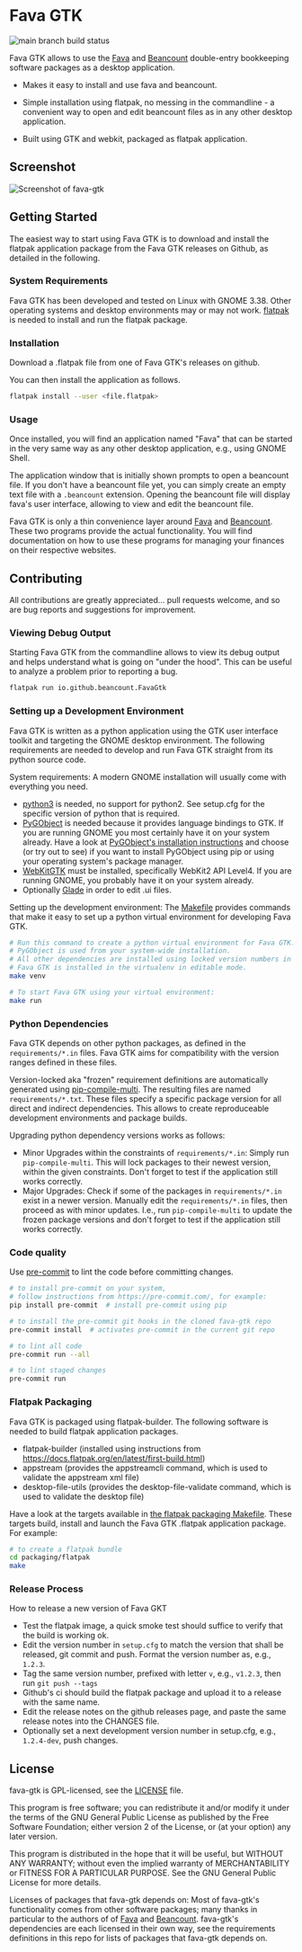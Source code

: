 # Fava GTK

![main branch build status](https://github.com/johannesjh/fava-gtk/workflows/CI/badge.svg?branch=main)

Fava GTK allows to use the [Fava](https://github.com/beancount/fava) and [Beancount](https://github.com/beancount/beancount) double-entry bookkeeping software packages as a desktop application.

* Makes it easy to install and use fava and beancount.

* Simple installation using flatpak, no messing in the commandline  - a convenient way to open and edit beancount files as in any other desktop application.

* Built using GTK and webkit, packaged as flatpak application.

## Screenshot

![Screenshot of fava-gtk](https://user-images.githubusercontent.com/581188/111044548-8b54c680-8449-11eb-94cb-c74b2294a670.png)

## Getting Started

The easiest way to start using Fava GTK is to download and install the flatpak application package from the Fava GTK releases on Github, as detailed in the following.

### System Requirements

Fava GTK has been developed and tested on Linux with GNOME 3.38. Other operating systems and desktop environments may or may not work. [flatpak](https://flatpak.org/) is needed to install and run the flatpak package.

### Installation

Download a .flatpak file from one of Fava GTK's releases on github.

You can then install the application as follows.

```bash
flatpak install --user <file.flatpak>
```

### Usage

Once installed, you will find an application named "Fava" that can be started in the very same way as any other desktop application, e.g., using GNOME Shell.

The application window that is initially shown prompts to open a beancount file. If you don't have a beancount file yet, you can simply create an empty text file with a `.beancount` extension. Opening the beancount file will display fava's user interface, allowing to view and edit the beancount file.

Fava GTK is only a thin convenience layer around [Fava](https://github.com/beancount/fava) and [Beancount](https://github.com/beancount/beancount). These two programs provide the actual functionality. You will find documentation on how to use these programs for managing your finances on their respective websites.

## Contributing

All contributions are greatly appreciated... pull requests welcome, and so are bug reports and suggestions for improvement.

### Viewing Debug Output

Starting Fava GTK from the commandline allows to view its debug output and helps understand what is going on "under the hood". This can be useful to analyze a problem prior to reporting a bug.

```bash
flatpak run io.github.beancount.FavaGtk
```

### Setting up a Development Environment

Fava GTK is written as a python application using the GTK user interface toolkit and targeting the GNOME desktop environment. The following requirements are needed to develop and run Fava GTK straight from its python source code.

System requirements: A modern GNOME installation will usually come with everything you need.

* [python3](https://www.python.org/) is needed, no support for python2. See setup.cfg for the specific version of python that is required.
* [PyGObject](https://pygobject.readthedocs.io/) is needed because it provides language bindings to GTK. If you are running GNOME you most certainly have it on your system already. Have a look at [PyGObject's installation instructions](https://pygobject.readthedocs.io/en/latest/getting_started.html) and choose (or try out to see) if you want to install PyGObject using pip or using your operating system's package manager.
* [WebKitGTK](https://webkitgtk.org/) must be installed, specifically WebKit2 API Level4. If you are running GNOME, you probably have it on your system already.
* Optionally [Glade](https://glade.gnome.org) in order to edit .ui files.

Setting up the development environment: The [Makefile](./Makefile) provides commands that make it easy to set up a python virtual environment for developing Fava GTK.

```bash
# Run this command to create a python virtual environment for Fava GTK.
# PyGObject is used from your system-wide installation.
# All other dependencies are installed using locked version numbers in the virtualenv.
# Fava GTK is installed in the virtualenv in editable mode.
make venv

# To start Fava GTK using your virtual environment:
make run
```

### Python Dependencies

Fava GTK depends on other python packages, as defined in the `requirements/*.in` files. Fava GTK aims for compatibility with the version ranges defined in these files. 

Version-locked aka "frozen" requirement definitions are automatically generated using [pip-compile-multi](https://pypi.org/project/pip-compile-multi/). The resulting files are named `requirements/*.txt`. These files specify a specific package version for all direct and indirect dependencies. This allows to create reproduceable development environments and package builds.

Upgrading python dependency versions works as follows:

* Minor Upgrades within the constraints of `requirements/*.in`: Simply run `pip-compile-multi`. This will lock packages to their newest version, within the given constraints. Don't forget to test if the application still works correctly. 
* Major Upgrades: Check if some of the packages in `requirements/*.in` exist in a newer version. Manually edit the `requirements/*.in` files, then proceed as with minor updates. I.e., run `pip-compile-multi` to update the frozen package versions and don't forget to test if the application still works correctly.


### Code quality

Use [pre-commit](https://pre-commit.com/) to lint the code before committing changes.

```bash
# to install pre-commit on your system,
# follow instructions from https://pre-commit.com/, for example:
pip install pre-commit  # install pre-commit using pip

# to install the pre-commit git hooks in the cloned fava-gtk repo
pre-commit install  # activates pre-commit in the current git repo

# to lint all code
pre-commit run --all

# to lint staged changes
pre-commit run
```

### Flatpak Packaging

Fava GTK is packaged using flatpak-builder. The following software is needed to build flatpak application packages.

* flatpak-builder (installed using instructions from https://docs.flatpak.org/en/latest/first-build.html)
* appstream (provides the appstreamcli command, which is used to validate the appstream xml file)
* desktop-file-utils (provides the desktop-file-validate command, which is used to validate the desktop file)

Have a look at the targets available in [the flatpak packaging Makefile](./packaging/flatpak/Makefile). These targets build, install and launch the Fava GTK .flatpak application package. For example:

```bash
# to create a flatpak bundle
cd packaging/flatpak
make
```

### Release Process

How to release a new version of Fava GKT

* Test the flatpak image, a quick smoke test should suffice to verify that the build is working ok.
* Edit the version number in `setup.cfg` to match the version that shall be released, git commit and push. Format the version number as, e.g., `1.2.3`.
* Tag the same version number, prefixed with letter `v`, e.g., `v1.2.3`, then run `git push --tags`
* Github's ci should build the flatpak package and upload it to a release with the same name.
* Edit the release notes on the github releases page, and paste the same release notes into the CHANGES file.
* Optionally set a next development version number in setup.cfg, e.g., `1.2.4-dev`, push changes.


## License

fava-gtk is GPL-licensed, see the [LICENSE](./LICENSE) file.

This program is free software; you can redistribute it and/or
modify it under the terms of the GNU General Public License
as published by the Free Software Foundation; either version 2
of the License, or (at your option) any later version.

This program is distributed in the hope that it will be useful,
but WITHOUT ANY WARRANTY; without even the implied warranty of
MERCHANTABILITY or FITNESS FOR A PARTICULAR PURPOSE.  See the
GNU General Public License for more details.

Licenses of packages that fava-gtk depends on: Most of fava-gtk's functionality comes from other software packages; many thanks in particular to the authors of of [Fava](https://github.com/beancount/fava) and [Beancount](https://github.com/beancount/beancount). fava-gtk's dependencies are each licensed in their own way, see the requirements definitions in this repo for lists of packages that fava-gtk depends on.
